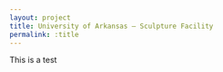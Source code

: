 ```yaml
---
layout: project
title: University of Arkansas — Sculpture Facility
permalink: :title
---
```


This is a test